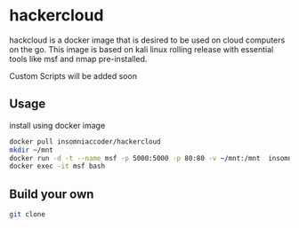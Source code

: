 # hackercloud
hackcloud is a docker image that is desired to be used on cloud computers on the go.
This image is based on kali linux rolling release with essential tools like msf and nmap pre-installed.

Custom Scripts will be added soon 

## Usage 
install using docker image
```bash
docker pull insomniaccoder/hackercloud
mkdir ~/mnt
docker run -d -t --name msf -p 5000:5000 -p 80:80 -v ~/mnt:/mnt  insomniaccoder/hackercloud
docker exec -it msf bash
```
## Build your own 
```bash
git clone 
```
